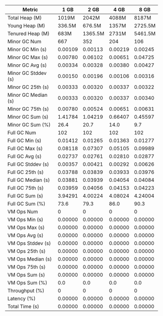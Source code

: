 | Metric | 1 GB | 2 GB | 4 GB | 8 GB |
|------|----|----|----|----|
| Total Heap (M) | 1019M | 2042M | 4088M | 8187M |
| Young Heap (M) | 336.5M | 676.5M | 1357M | 2725.5M |
| Tenured Heap (M) | 683M | 1365.5M | 2731M | 5461.5M |
| Minor GC Num | 667 | 352 | 204 | 106 |
| Minor GC Min (s) | 0.00109 | 0.00113 | 0.00219 | 0.00245 |
| Minor GC Max (s) | 0.00780 | 0.06102 | 0.00651 | 0.04725 |
| Minor GC Avg (s) | 0.00334 | 0.00328 | 0.00380 | 0.00427 |
| Minor GC Stddev (s) | 0.00150 | 0.00196 | 0.00106 | 0.00316 |
| Minor GC 25th (s) | 0.00333 | 0.00320 | 0.00337 | 0.00322 |
| Minor GC Median (s) | 0.00333 | 0.00320 | 0.00337 | 0.00340 |
| Minor GC 75th (s) | 0.00780 | 0.00524 | 0.00651 | 0.00631 |
| Minor GC Sum (s) | 1.41784 | 1.04219 | 0.66407 | 0.45597 |
| Minor GC Sum (%) | 26.4 | 20.7 | 14.0 | 9.7 |
| Full GC Num | 102 | 102 | 102 | 102 |
| Full GC Min (s) | 0.01412 | 0.01265 | 0.01363 | 0.01277 |
| Full GC Max (s) | 0.08118 | 0.07307 | 0.05105 | 0.09989 |
| Full GC Avg (s) | 0.02737 | 0.02761 | 0.02810 | 0.02877 |
| Full GC Stddev (s) | 0.00357 | 0.00421 | 0.00292 | 0.00626 |
| Full GC 25th (s) | 0.03788 | 0.03839 | 0.03933 | 0.03976 |
| Full GC Median (s) | 0.03881 | 0.03939 | 0.04054 | 0.04084 |
| Full GC 75th (s) | 0.03959 | 0.04056 | 0.04153 | 0.04223 |
| Full GC Sum (s) | 3.94291 | 4.00224 | 4.08024 | 4.24004 |
| Full GC Sum (%) | 73.6 | 79.3 | 86.0 | 90.3 |
| VM Ops Num | 0 | 0 | 0 | 0 |
| VM Ops Min (s) | 0.00000 | 0.00000 | 0.00000 | 0.00000 |
| VM Ops Max (s) | 0.00000 | 0.00000 | 0.00000 | 0.00000 |
| VM Ops Avg (s) | 0.00000 | 0.00000 | 0.00000 | 0.00000 |
| VM Ops Stddev (s) | 0.00000 | 0.00000 | 0.00000 | 0.00000 |
| VM Ops 25th (s) | 0.00000 | 0.00000 | 0.00000 | 0.00000 |
| VM Ops Median (s) | 0.00000 | 0.00000 | 0.00000 | 0.00000 |
| VM Ops 75th (s) | 0.00000 | 0.00000 | 0.00000 | 0.00000 |
| VM Ops Sum (s) | 0.00000 | 0.00000 | 0.00000 | 0.00000 |
| VM Ops Sum (%) | 0.0 | 0.0 | 0.0 | 0.0 |
| Throughput (%) | 0 | 0 | 0 | 0 |
| Latency (%) | 0.00000 | 0.00000 | 0.00000 | 0.00000 |
| Total Time (s) | 0.00000 | 0.00000 | 0.00000 | 0.00000 |
